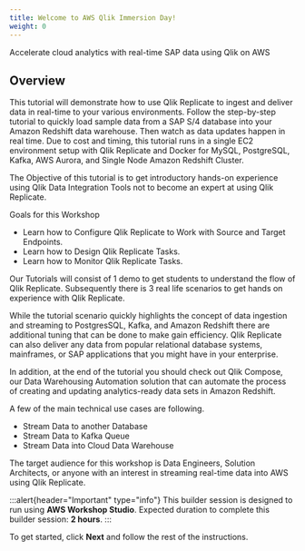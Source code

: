 ```yaml
---
title: Welcome to AWS Qlik Immersion Day!
weight: 0
---
```


Accelerate cloud analytics with real-time SAP data using Qlik on AWS

## Overview

This tutorial will demonstrate how to use Qlik Replicate to ingest and deliver data in real-time to your various environments. Follow the step-by-step tutorial to quickly load sample data from a SAP S/4 database into your Amazon Redshift data warehouse. Then watch as data updates happen in real time. Due to cost and timing, this tutorial runs in a single EC2 environment setup with Qlik Replicate and Docker for MySQL, PostgreSQL, Kafka, AWS Aurora, and Single Node Amazon Redshift Cluster.

The Objective of this tutorial is to get introductory hands-on experience using Qlik Data Integration Tools not to become an expert at using Qlik Replicate.

Goals for this Workshop
- Learn how to Configure Qlik Replicate to Work with Source and Target Endpoints.
- Learn how to Design Qlik Replicate Tasks.
- Learn how to Monitor Qlik Replicate Tasks.

Our Tutorials will consist of 1 demo to get students to understand the flow of Qlik Replicate.  Subsequently there is 3 real life scenarios to get hands on experience with Qlik Replicate.

While the tutorial scenario quickly highlights the concept of data ingestion and streaming to PostgresSQL, Kafka, and Amazon Redshift there are additional tuning that can be done to make gain efficiency. Qlik Replicate can also deliver any data from popular relational database systems, mainframes, or SAP applications that you might have in your enterprise.

In addition, at the end of the tutorial you should check out Qlik Compose, our Data Warehousing Automation solution that can automate the process of creating and updating analytics-ready data sets in Amazon Redshift.

A few of the main technical use cases are following.
- Stream Data to another Database
- Stream Data to Kafka Queue
- Stream Data into Cloud Data Warehouse

The target audience for this workshop is Data Engineers, Solution Architects, or anyone with an interest in streaming real-time data into AWS using Qlik Replicate.

:::alert{header="Important" type="info"}
This builder session is designed to run using **AWS Workshop Studio**.
Expected duration to complete this builder session: **2 hours**.
:::

To get started, click **Next** and follow the rest of the instructions.
